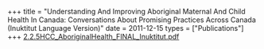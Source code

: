 +++
title = "Understanding And Improving Aboriginal Maternal And Child Health In Canada: Conversations About Promising Practices Across Canada (Inuktitut Language Version)"
date = 2011-12-15
types = ["Publications"]
+++
[2.2.5HCC\_AboriginalHealth\_FINAL\_Inuktitut.pdf](/files/2.2.5HCC_AboriginalHealth_FINAL_Inuktitut.pdf)
